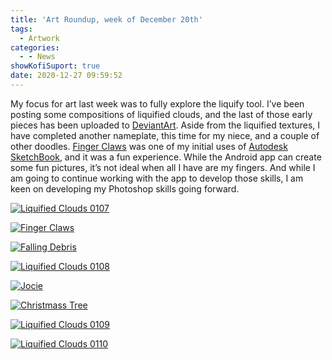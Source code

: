 ```yaml
---
title: 'Art Roundup, week of December 20th'
tags: 
  - Artwork
categories:
  - - News
showKofiSuport: true
date: 2020-12-27 09:59:52
---
```


My focus for art last week was to fully explore the liquify tool. I’ve been posting some compositions of liquified clouds, and the last of those early pieces has been uploaded to [DeviantArt](https://www.deviantart.com/stevenmeehan/gallery/all). Aside from the liquified textures, I have completed another nameplate, this time for my niece, and a couple of other doodles. [Finger Claws](https://www.deviantart.com/stevenmeehan/art/Finger-Claws-864041908) was one of my initial uses of [Autodesk SketchBook](https://play.google.com/store/apps/details?id=com.adsk.sketchbook&hl=en_US&gl=US), and it was a fun experience. While the Android app can create some fun pictures, it’s not ideal when all I have are my fingers.<!-- more --> And while I am going to continue working with the app to develop those skills, I am keen on developing my Photoshop skills going forward.

<div class="center">

[![Liquified Clouds 0107](https://images-wixmp-ed30a86b8c4ca887773594c2.wixmp.com/f/f99a6bf8-c5b7-48b6-ad1d-bbd9283918e7/deafdfg-ae4eb421-d133-4e78-845d-e0abf746c66d.png/v1/fill/w_1600,h_1134,q_80,strp/liquified_clouds_0107_by_stevenmeehan_deafdfg-fullview.jpg?token=eyJ0eXAiOiJKV1QiLCJhbGciOiJIUzI1NiJ9.eyJzdWIiOiJ1cm46YXBwOiIsImlzcyI6InVybjphcHA6Iiwib2JqIjpbW3siaGVpZ2h0IjoiPD0xMTM0IiwicGF0aCI6IlwvZlwvZjk5YTZiZjgtYzViNy00OGI2LWFkMWQtYmJkOTI4MzkxOGU3XC9kZWFmZGZnLWFlNGViNDIxLWQxMzMtNGU3OC04NDVkLWUwYWJmNzQ2YzY2ZC5wbmciLCJ3aWR0aCI6Ijw9MTYwMCJ9XV0sImF1ZCI6WyJ1cm46c2VydmljZTppbWFnZS5vcGVyYXRpb25zIl19.gzO0uekqUafKzVAp54QdxUU5uNTLv5uTtHQsfvhJaYY "Liquified Clouds 0107")](https://www.deviantart.com/stevenmeehan/art/Liquified-Clouds-0107-864039868)

</div>

<div class="center">

[![Finger Claws](https://images-wixmp-ed30a86b8c4ca887773594c2.wixmp.com/f/f99a6bf8-c5b7-48b6-ad1d-bbd9283918e7/deaff04-00427612-5cfe-4d60-83d1-637f3975702a.png/v1/fill/w_1600,h_1134,q_80,strp/finger_claws_by_stevenmeehan_deaff04-fullview.jpg?token=eyJ0eXAiOiJKV1QiLCJhbGciOiJIUzI1NiJ9.eyJzdWIiOiJ1cm46YXBwOiIsImlzcyI6InVybjphcHA6Iiwib2JqIjpbW3siaGVpZ2h0IjoiPD0xMTM0IiwicGF0aCI6IlwvZlwvZjk5YTZiZjgtYzViNy00OGI2LWFkMWQtYmJkOTI4MzkxOGU3XC9kZWFmZjA0LTAwNDI3NjEyLTVjZmUtNGQ2MC04M2QxLTYzN2YzOTc1NzAyYS5wbmciLCJ3aWR0aCI6Ijw9MTYwMCJ9XV0sImF1ZCI6WyJ1cm46c2VydmljZTppbWFnZS5vcGVyYXRpb25zIl19.s6SAEgFBz6qq1tDawyfw82296ve_2Gj1sEKF60kYvP0 "Finger Claws")](https://www.deviantart.com/stevenmeehan/art/Finger-Claws-864041908)

</div>

<div class="center">

[![Falling Debris](https://images-wixmp-ed30a86b8c4ca887773594c2.wixmp.com/f/f99a6bf8-c5b7-48b6-ad1d-bbd9283918e7/dea78uw-8879bb4b-7666-4c13-9206-e83401fb802a.png/v1/fill/w_1600,h_1134,q_80,strp/falling_debris_by_stevenmeehan_dea78uw-fullview.jpg?token=eyJ0eXAiOiJKV1QiLCJhbGciOiJIUzI1NiJ9.eyJzdWIiOiJ1cm46YXBwOiIsImlzcyI6InVybjphcHA6Iiwib2JqIjpbW3siaGVpZ2h0IjoiPD0xMTM0IiwicGF0aCI6IlwvZlwvZjk5YTZiZjgtYzViNy00OGI2LWFkMWQtYmJkOTI4MzkxOGU3XC9kZWE3OHV3LTg4NzliYjRiLTc2NjYtNGMxMy05MjA2LWU4MzQwMWZiODAyYS5wbmciLCJ3aWR0aCI6Ijw9MTYwMCJ9XV0sImF1ZCI6WyJ1cm46c2VydmljZTppbWFnZS5vcGVyYXRpb25zIl19.pnlH5A_Bc1SO6LcHwEZJ1jqyRoRJ2RywAdnzqDapyu0 "Falling Debris")](https://www.deviantart.com/stevenmeehan/art/Falling-Debris-863660696)

</div>

<div class="center">

[![Liquified Clouds 0108](https://images-wixmp-ed30a86b8c4ca887773594c2.wixmp.com/f/f99a6bf8-c5b7-48b6-ad1d-bbd9283918e7/deafdbf-13958357-24b5-470f-afa5-2eec9fd0a735.png/v1/fill/w_1600,h_1134,q_80,strp/liquified_clouds_0108_by_stevenmeehan_deafdbf-fullview.jpg?token=eyJ0eXAiOiJKV1QiLCJhbGciOiJIUzI1NiJ9.eyJzdWIiOiJ1cm46YXBwOiIsImlzcyI6InVybjphcHA6Iiwib2JqIjpbW3siaGVpZ2h0IjoiPD0xMTM0IiwicGF0aCI6IlwvZlwvZjk5YTZiZjgtYzViNy00OGI2LWFkMWQtYmJkOTI4MzkxOGU3XC9kZWFmZGJmLTEzOTU4MzU3LTI0YjUtNDcwZi1hZmE1LTJlZWM5ZmQwYTczNS5wbmciLCJ3aWR0aCI6Ijw9MTYwMCJ9XV0sImF1ZCI6WyJ1cm46c2VydmljZTppbWFnZS5vcGVyYXRpb25zIl19.qajp-Z-MIahCDH1-KlpZ2jaBywQpbigEUFJ1rwNfcSk "Liquified Clouds 0108")](https://www.deviantart.com/stevenmeehan/art/Liquified-Clouds-0108-864039723)

</div>

<div class="center">

[![Jocie](https://images-wixmp-ed30a86b8c4ca887773594c2.wixmp.com/f/f99a6bf8-c5b7-48b6-ad1d-bbd9283918e7/deazus8-c2e83ac0-3f28-4234-b7d3-c151e7554473.png/v1/fill/w_1600,h_1134,q_80,strp/jocie_by_stevenmeehan_deazus8-fullview.jpg?token=eyJ0eXAiOiJKV1QiLCJhbGciOiJIUzI1NiJ9.eyJzdWIiOiJ1cm46YXBwOiIsImlzcyI6InVybjphcHA6Iiwib2JqIjpbW3siaGVpZ2h0IjoiPD0xMTM0IiwicGF0aCI6IlwvZlwvZjk5YTZiZjgtYzViNy00OGI2LWFkMWQtYmJkOTI4MzkxOGU3XC9kZWF6dXM4LWMyZTgzYWMwLTNmMjgtNDIzNC1iN2QzLWMxNTFlNzU1NDQ3My5wbmciLCJ3aWR0aCI6Ijw9MTYwMCJ9XV0sImF1ZCI6WyJ1cm46c2VydmljZTppbWFnZS5vcGVyYXRpb25zIl19.l_zOljWQvb6P_RsccJssdpwEWt__dfRIDOvv-uaKiTw "Jocie")](https://www.deviantart.com/stevenmeehan/art/Jocie-864995480)

</div>

<div class="center">

[![Christmass Tree](https://images-wixmp-ed30a86b8c4ca887773594c2.wixmp.com/f/f99a6bf8-c5b7-48b6-ad1d-bbd9283918e7/deb1n6h-3b8ee032-4800-4f49-8004-05c2316dc8b5.png/v1/fill/w_1600,h_2259,q_80,strp/christmas_tree_by_stevenmeehan_deb1n6h-fullview.jpg?token=eyJ0eXAiOiJKV1QiLCJhbGciOiJIUzI1NiJ9.eyJzdWIiOiJ1cm46YXBwOiIsImlzcyI6InVybjphcHA6Iiwib2JqIjpbW3siaGVpZ2h0IjoiPD0yMjU5IiwicGF0aCI6IlwvZlwvZjk5YTZiZjgtYzViNy00OGI2LWFkMWQtYmJkOTI4MzkxOGU3XC9kZWIxbjZoLTNiOGVlMDMyLTQ4MDAtNGY0OS04MDA0LTA1YzIzMTZkYzhiNS5wbmciLCJ3aWR0aCI6Ijw9MTYwMCJ9XV0sImF1ZCI6WyJ1cm46c2VydmljZTppbWFnZS5vcGVyYXRpb25zIl19.E9jReIwhnpTYU2Pr7DztgeygSV3-LKEw6vnoMTs35fc "Christmass Tree")](https://www.deviantart.com/stevenmeehan/art/Christmas-Tree-865078937)

</div>

<div class="center">

[![Liquified Clouds 0109](https://images-wixmp-ed30a86b8c4ca887773594c2.wixmp.com/f/f99a6bf8-c5b7-48b6-ad1d-bbd9283918e7/deafd8u-21ca06a4-199d-4208-b649-773c5a1ce886.png/v1/fill/w_1600,h_1134,q_80,strp/liquified_clouds_0109_by_stevenmeehan_deafd8u-fullview.jpg?token=eyJ0eXAiOiJKV1QiLCJhbGciOiJIUzI1NiJ9.eyJzdWIiOiJ1cm46YXBwOiIsImlzcyI6InVybjphcHA6Iiwib2JqIjpbW3siaGVpZ2h0IjoiPD0xMTM0IiwicGF0aCI6IlwvZlwvZjk5YTZiZjgtYzViNy00OGI2LWFkMWQtYmJkOTI4MzkxOGU3XC9kZWFmZDh1LTIxY2EwNmE0LTE5OWQtNDIwOC1iNjQ5LTc3M2M1YTFjZTg4Ni5wbmciLCJ3aWR0aCI6Ijw9MTYwMCJ9XV0sImF1ZCI6WyJ1cm46c2VydmljZTppbWFnZS5vcGVyYXRpb25zIl19.-DlzerKNwNiOTSJmvKI244vzbDSQAE8LL7NRvzakcP4 "Liquified Clouds 0109")]()

</div>

<div class="center">

[![Liquified Clouds 0110](https://images-wixmp-ed30a86b8c4ca887773594c2.wixmp.com/f/f99a6bf8-c5b7-48b6-ad1d-bbd9283918e7/deafd1s-3c7ec1d0-4f3f-4cac-9300-f493fc941af0.png/v1/fill/w_1600,h_1134,q_80,strp/liquified_clouds_0110_by_stevenmeehan_deafd1s-fullview.jpg?token=eyJ0eXAiOiJKV1QiLCJhbGciOiJIUzI1NiJ9.eyJzdWIiOiJ1cm46YXBwOiIsImlzcyI6InVybjphcHA6Iiwib2JqIjpbW3siaGVpZ2h0IjoiPD0xMTM0IiwicGF0aCI6IlwvZlwvZjk5YTZiZjgtYzViNy00OGI2LWFkMWQtYmJkOTI4MzkxOGU3XC9kZWFmZDFzLTNjN2VjMWQwLTRmM2YtNGNhYy05MzAwLWY0OTNmYzk0MWFmMC5wbmciLCJ3aWR0aCI6Ijw9MTYwMCJ9XV0sImF1ZCI6WyJ1cm46c2VydmljZTppbWFnZS5vcGVyYXRpb25zIl19.DBU53GMKA7Mmdf6LtT2U03ZtGwJ0vw5nYWqhNSXs1_A "Liquified Clouds 0110")](https://www.deviantart.com/stevenmeehan/art/Liquified-Clouds-0110-864039376)

</div>